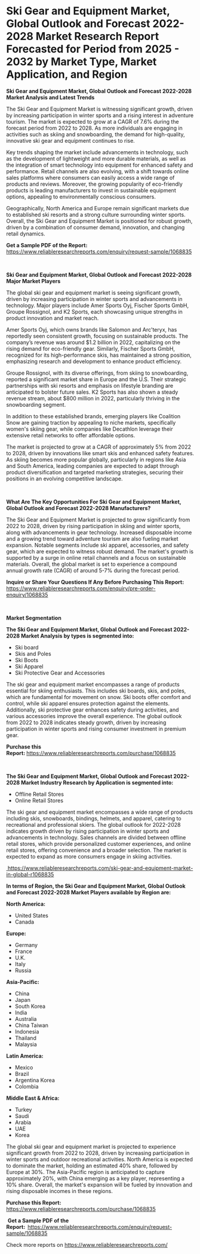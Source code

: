<p><h1>Ski Gear and Equipment Market, Global Outlook and Forecast 2022-2028 Market Research Report Forecasted for Period from 2025 -  2032 by Market Type, Market Application, and Region</h1></p><p><strong>Ski Gear and Equipment Market, Global Outlook and Forecast 2022-2028 Market Analysis and Latest Trends</strong></p>
<p><p>The Ski Gear and Equipment Market is witnessing significant growth, driven by increasing participation in winter sports and a rising interest in adventure tourism. The market is expected to grow at a CAGR of 7.6% during the forecast period from 2022 to 2028. As more individuals are engaging in activities such as skiing and snowboarding, the demand for high-quality, innovative ski gear and equipment continues to rise.</p><p>Key trends shaping the market include advancements in technology, such as the development of lightweight and more durable materials, as well as the integration of smart technology into equipment for enhanced safety and performance. Retail channels are also evolving, with a shift towards online sales platforms where consumers can easily access a wide range of products and reviews. Moreover, the growing popularity of eco-friendly products is leading manufacturers to invest in sustainable equipment options, appealing to environmentally conscious consumers.</p><p>Geographically, North America and Europe remain significant markets due to established ski resorts and a strong culture surrounding winter sports. Overall, the Ski Gear and Equipment Market is positioned for robust growth, driven by a combination of consumer demand, innovation, and changing retail dynamics.</p></p>
<p><strong>Get a Sample PDF of the Report:&nbsp;</strong> <a href="https://www.reliableresearchreports.com/enquiry/request-sample/1068835?utm_campaign=3002&utm_medium=2&utm_source=Github&utm_content=ia&utm_term=21032025&utm_id=ski-gear-and-equipment-market-global-outlook-and-forecast-2022-2028">https://www.reliableresearchreports.com/enquiry/request-sample/1068835</a></p>
<p>&nbsp;</p>
<p><strong>Ski Gear and Equipment Market, Global Outlook and Forecast 2022-2028 Major Market Players</strong></p>
<p><p>The global ski gear and equipment market is seeing significant growth, driven by increasing participation in winter sports and advancements in technology. Major players include Amer Sports Oyj, Fischer Sports GmbH, Groupe Rossignol, and K2 Sports, each showcasing unique strengths in product innovation and market reach.</p><p>Amer Sports Oyj, which owns brands like Salomon and Arc'teryx, has reportedly seen consistent growth, focusing on sustainable products. The company’s revenue was around $1.2 billion in 2022, capitalizing on the rising demand for eco-friendly gear. Similarly, Fischer Sports GmbH, recognized for its high-performance skis, has maintained a strong position, emphasizing research and development to enhance product efficiency.</p><p>Groupe Rossignol, with its diverse offerings, from skiing to snowboarding, reported a significant market share in Europe and the U.S. Their strategic partnerships with ski resorts and emphasis on lifestyle branding are anticipated to bolster future sales. K2 Sports has also shown a steady revenue stream, about $800 million in 2022, particularly thriving in the snowboarding segment.</p><p>In addition to these established brands, emerging players like Coalition Snow are gaining traction by appealing to niche markets, specifically women's skiing gear, while companies like Decathlon leverage their extensive retail networks to offer affordable options.</p><p>The market is projected to grow at a CAGR of approximately 5% from 2022 to 2028, driven by innovations like smart skis and enhanced safety features. As skiing becomes more popular globally, particularly in regions like Asia and South America, leading companies are expected to adapt through product diversification and targeted marketing strategies, securing their positions in an evolving competitive landscape.</p></p>
<p>&nbsp;</p>
<p><strong>What Are The Key Opportunities For Ski Gear and Equipment Market, Global Outlook and Forecast 2022-2028 Manufacturers?</strong></p>
<p><p>The Ski Gear and Equipment Market is projected to grow significantly from 2022 to 2028, driven by rising participation in skiing and winter sports, along with advancements in gear technology. Increased disposable income and a growing trend toward adventure tourism are also fueling market expansion. Notable segments include ski apparel, accessories, and safety gear, which are expected to witness robust demand. The market's growth is supported by a surge in online retail channels and a focus on sustainable materials. Overall, the global market is set to experience a compound annual growth rate (CAGR) of around 5-7% during the forecast period.</p></p>
<p><strong>Inquire or Share Your Questions If Any Before Purchasing This Report:</strong> <a href="https://www.reliableresearchreports.com/enquiry/pre-order-enquiry/1068835?utm_campaign=3002&utm_medium=2&utm_source=Github&utm_content=ia&utm_term=21032025&utm_id=ski-gear-and-equipment-market-global-outlook-and-forecast-2022-2028">https://www.reliableresearchreports.com/enquiry/pre-order-enquiry/1068835</a></p>
<p>&nbsp;</p>
<p><strong>Market Segmentation</strong></p>
<p><strong>The Ski Gear and Equipment Market, Global Outlook and Forecast 2022-2028 Market Analysis by types is segmented into:</strong></p>
<p><ul><li>Ski board</li><li>Skis and Poles</li><li>Ski Boots</li><li>Ski Apparel</li><li>Ski Protective Gear and Accessories</li></ul></p>
<p><p>The ski gear and equipment market encompasses a range of products essential for skiing enthusiasts. This includes ski boards, skis, and poles, which are fundamental for movement on snow. Ski boots offer comfort and control, while ski apparel ensures protection against the elements. Additionally, ski protective gear enhances safety during activities, and various accessories improve the overall experience. The global outlook from 2022 to 2028 indicates steady growth, driven by increasing participation in winter sports and rising consumer investment in premium gear.</p></p>
<p><strong>Purchase this Report:&nbsp;</strong><a href="https://www.reliableresearchreports.com/purchase/1068835?utm_campaign=3002&utm_medium=2&utm_source=Github&utm_content=ia&utm_term=21032025&utm_id=ski-gear-and-equipment-market-global-outlook-and-forecast-2022-2028">https://www.reliableresearchreports.com/purchase/1068835</a></p>
<p>&nbsp;</p>
<p><strong>The Ski Gear and Equipment Market, Global Outlook and Forecast 2022-2028 Market Industry Research by Application is segmented into:</strong></p>
<p><ul><li>Offline Retail Stores</li><li>Online Retail Stores</li></ul></p>
<p><p>The ski gear and equipment market encompasses a wide range of products including skis, snowboards, bindings, helmets, and apparel, catering to recreational and professional skiers. The global outlook for 2022-2028 indicates growth driven by rising participation in winter sports and advancements in technology. Sales channels are divided between offline retail stores, which provide personalized customer experiences, and online retail stores, offering convenience and a broader selection. The market is expected to expand as more consumers engage in skiing activities.</p></p>
<p><a href="https://www.reliableresearchreports.com/ski-gear-and-equipment-market-in-global-r1068835?utm_campaign=3002&utm_medium=2&utm_source=Github&utm_content=ia&utm_term=21032025&utm_id=ski-gear-and-equipment-market-global-outlook-and-forecast-2022-2028">&nbsp;https://www.reliableresearchreports.com/ski-gear-and-equipment-market-in-global-r1068835</a></p>
<p><strong>In terms of Region, the Ski Gear and Equipment Market, Global Outlook and Forecast 2022-2028 Market Players available by Region are:</strong></p>
<p>
    <p> <strong> North America: </strong>
        <ul>
            <li>United States</li>
            <li>Canada</li>
        </ul>
        </p> 
    <p> <strong> Europe: </strong>
        <ul>
            <li>Germany</li>
            <li>France</li>
            <li>U.K.</li>
            <li>Italy</li>
            <li>Russia</li>
        </ul>
        </p> 
    <p> <strong> Asia-Pacific: </strong>
        <ul>
            <li>China</li>
            <li>Japan</li>
            <li>South Korea</li>
            <li>India</li>
            <li>Australia</li>
            <li>China Taiwan</li>
            <li>Indonesia</li>
            <li>Thailand</li>
            <li>Malaysia</li>
        </ul>
        </p> 
    <p> <strong> Latin America: </strong>
        <ul>
            <li>Mexico</li>
            <li>Brazil</li>
            <li>Argentina Korea</li>
            <li>Colombia</li>
        </ul>
        </p> 
    <p> <strong> Middle East & Africa: </strong>
        <ul>
            <li>Turkey</li>
            <li>Saudi</li>
            <li>Arabia</li>
            <li>UAE</li>
            <li>Korea</li>
        </ul>
    </p>
    </p>
<p><p>The global ski gear and equipment market is projected to experience significant growth from 2022 to 2028, driven by increasing participation in winter sports and outdoor recreational activities. North America is expected to dominate the market, holding an estimated 40% share, followed by Europe at 30%. The Asia-Pacific region is anticipated to capture approximately 20%, with China emerging as a key player, representing a 10% share. Overall, the market's expansion will be fueled by innovation and rising disposable incomes in these regions.</p></p>
<p><strong>Purchase this Report: </strong><a href="https://www.reliableresearchreports.com/purchase/1068835?utm_campaign=3002&utm_medium=2&utm_source=Github&utm_content=ia&utm_term=21032025&utm_id=ski-gear-and-equipment-market-global-outlook-and-forecast-2022-2028">https://www.reliableresearchreports.com/purchase/1068835</a></p>
<p>&nbsp;<strong>Get a Sample PDF of the Report:&nbsp;&nbsp;</strong><a href="https://www.reliableresearchreports.com/enquiry/request-sample/1068835?utm_campaign=3002&utm_medium=2&utm_source=Github&utm_content=ia&utm_term=21032025&utm_id=ski-gear-and-equipment-market-global-outlook-and-forecast-2022-2028">https://www.reliableresearchreports.com/enquiry/request-sample/1068835</a></p>
<p><strong></strong></p>
<p>Check more reports on <a href="https://www.reliableresearchreports.com/?utm_campaign=3002&utm_medium=2&utm_source=Github&utm_content=ia&utm_term=21032025&utm_id=ski-gear-and-equipment-market-global-outlook-and-forecast-2022-2028">https://www.reliableresearchreports.com/</a></p>
